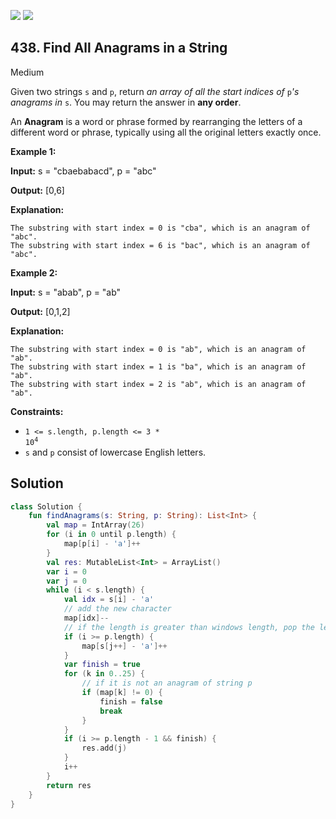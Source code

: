 [![](https://img.shields.io/github/stars/javadev/LeetCode-in-All?label=Stars&style=flat-square)](https://github.com/javadev/LeetCode-in-All)
[![](https://img.shields.io/github/forks/javadev/LeetCode-in-All?label=Fork%20me%20on%20GitHub%20&style=flat-square)](https://github.com/javadev/LeetCode-in-All/fork)

## 438\. Find All Anagrams in a String

Medium

Given two strings `s` and `p`, return _an array of all the start indices of_ `p`_'s anagrams in_ `s`. You may return the answer in **any order**.

An **Anagram** is a word or phrase formed by rearranging the letters of a different word or phrase, typically using all the original letters exactly once.

**Example 1:**

**Input:** s = "cbaebabacd", p = "abc"

**Output:** [0,6]

**Explanation:**

    The substring with start index = 0 is "cba", which is an anagram of "abc".
    The substring with start index = 6 is "bac", which is an anagram of "abc". 

**Example 2:**

**Input:** s = "abab", p = "ab"

**Output:** [0,1,2]

**Explanation:**

    The substring with start index = 0 is "ab", which is an anagram of "ab".
    The substring with start index = 1 is "ba", which is an anagram of "ab".
    The substring with start index = 2 is "ab", which is an anagram of "ab". 

**Constraints:**

*   <code>1 <= s.length, p.length <= 3 * 10<sup>4</sup></code>
*   `s` and `p` consist of lowercase English letters.

## Solution

```kotlin
class Solution {
    fun findAnagrams(s: String, p: String): List<Int> {
        val map = IntArray(26)
        for (i in 0 until p.length) {
            map[p[i] - 'a']++
        }
        val res: MutableList<Int> = ArrayList()
        var i = 0
        var j = 0
        while (i < s.length) {
            val idx = s[i] - 'a'
            // add the new character
            map[idx]--
            // if the length is greater than windows length, pop the left charcater in the window
            if (i >= p.length) {
                map[s[j++] - 'a']++
            }
            var finish = true
            for (k in 0..25) {
                // if it is not an anagram of string p
                if (map[k] != 0) {
                    finish = false
                    break
                }
            }
            if (i >= p.length - 1 && finish) {
                res.add(j)
            }
            i++
        }
        return res
    }
}
```